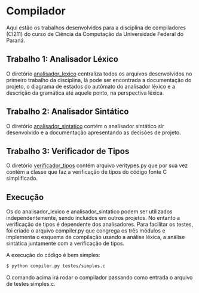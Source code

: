 # Compilador

Aqui estão os trabalhos desenvolvidos para a disciplina de compiladores (CI211)
do curso de Ciência da Computação da Universidade Federal do Paraná.


## Trabalho 1: Analisador Léxico
O diretório [analisador_lexico](analisador_lexico/) centraliza todos os arquivos
desenvolvidos no primeiro trabalho da disciplina, lá pode ser encontrada a documentação
do projeto, o diagrama de estados do autômato do analisador léxico e a descrição da
gramática até aquele ponto, na perspectiva léxica.

## Trabalho 2: Analisador Sintático
O diretório [analisador_sintatico](analisador_sintatico/) contém o analisador sintático
slr desenvolvido e a documentação apresentando as decisões de projeto.

## Trabalho 3: Verificador de Tipos
O diretório [verificador_tipos](verificador_tipos/) contém arquivo veritypes.py que
por sua vez contém a classe que faz a verificação de tipos do código fonte C simplificado.

## Execução
Os do analisador_lexico e analisador_sintatico podem ser utilizados independentemente,
sendo incluídos em outros projetos. No entanto a verificação de tipos é dependente dos
analisadores. Para facilitar os testes, foi criado o arquivo compiler.py que congrega 
os três módulos e implementa o esquema de compilação usando a análise léxica, a análise sintática
juntamente com a verificação de tipos.

A execução do código é bem simples:

```bash
$ python compiler.py testes/simples.c
```

O comando acima irá rodar o compilador passando como entrada o arquivo de testes
simples.c.


